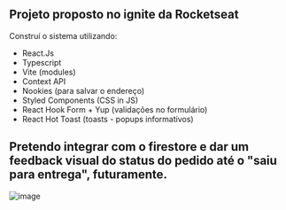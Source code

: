 ## Projeto proposto no ignite da Rocketseat

Construí o sistema utilizando:

- React.Js
- Typescript
- Vite (modules)
- Context API
- Nookies (para salvar o endereço)
- Styled Components (CSS in JS)
- React Hook Form + Yup (validações no formulário)
- React Hot Toast (toasts - popups informativos)

## Pretendo integrar com o firestore e dar um feedback visual do status do pedido até o "saiu para entrega", futuramente.

![image](https://user-images.githubusercontent.com/75024157/185762604-2011e568-486b-4007-8fc5-a829f49b9be8.png)
